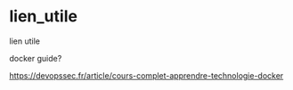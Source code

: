 # lien_utile
lien utile


docker  guide?

https://devopssec.fr/article/cours-complet-apprendre-technologie-docker
